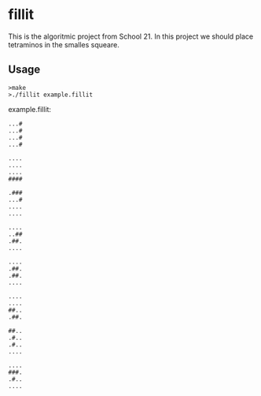 # fillit
This is the algoritmic project from School 21. In this project we should place tetraminos in the smalles squeare.
## Usage
```
>make
>./fillit example.fillit
```
example.fillit:
```
...#
...#
...#
...#

....
....
....
####

.###
...#
....
....

....
..##
.##.
....

....
.##.
.##.
....

....
....
##..
.##.

##..
.#..
.#..
....

....
###.
.#..
....
```

